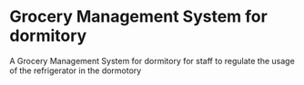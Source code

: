 # Grocery Management System for dormitory
 A Grocery Management System for dormitory for staff to regulate the usage of the refrigerator in the dormotory
